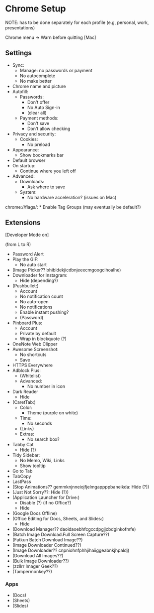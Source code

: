 # Chrome Setup

NOTE: has to be done separately for each profile
(e.g, personal, work, presentations)

Chrome menu -> Warn before quitting [Mac]

## Settings

* Sync:
    * Manage: no passwords or payment
    * No autocomplete
    * No make better
* Chrome name and picture
* Autofill:
    * Passwords:
        * Don't offer
        * No Auto Sign-in
        * (clear all)
    * Payment methods:
        * Don't save
        * Don't allow checking
* Privacy and security:
    * Cookies:
        * No preload
* Appearance:
    * Show bookmarks bar
* Default browser
* On startup:
    * Continue where you left off
* Advanced:
    * Downloads:
        * Ask where to save
    * System:
        * No hardware acceleration? (issues on Mac)

chrome://flags/:
    * Enable Tag Groups (may eventually be default?)

## Extensions

[Developer Mode on]

(from L to R)

* Password Alert
* Play the GIF:
    * No auto start
* (Image Picker?? bhibldekjicdbnjeeecmgoogcihoalhe)
* Downloader for Instagram:
    * Hide (depending?)
* (Pushbullet:)
    * Account
    * No notification count
    * No auto-open
    * No notifications
    * Enable instant pushing?
    * (Password)
* Pinboard Plus:
    * Account
    * Private by default
    * Wrap in blockquote (?)
* OneNote Web Clipper
* Awesome Screenshot:
    * No shortcuts
    * Save
* HTTPS Everywhere
* Adblock Plus:
    * (Whitelist)
    * Advanced:
        * No number in icon
* Dark Reader
    * Hide
* (CaretTab:)
    * Color:
        * Theme (purple on white)
    * Time:
        * No seconds
    * (Links)
    * Extras:
        * No search box?
* Tabby Cat
    * Hide (?)
* Tidy Sidebar:
    * No Memo, Wiki, Links
    * Show tooltip
* Go to Tab
* TabCopy
* LastPass
* (Stop Animations?? gemmknjnneiojfjelmgappppbaneikda: Hide (?))
* (Just Not Sorry??: Hide (?))
* (Application Launcher for Drive:)
    * Disable (?) (if no Office?)
    * Hide
* (Google Docs Offline)
* (Office Editing for Docs, Sheets, and Slides:)
    * Hide
* (Download Manager?? daoidaoebhfcgccdpgjjcbdginkofmfe)
* (Batch Image Download.Full Screen Capture??)
* (Fatkun Batch Download Image??)
* (Image Downloader Continued??)
* (Image Downloader?? cnpniohnfphhjihaiiggeabnkjhpaldj)
* (Download All Images??)
* (Bulk Image Downloader??)
* (zzllrr Imager Geek??)
* (Tampermonkey??)

### Apps

* (Docs)
* (Sheets)
* (Slides)
